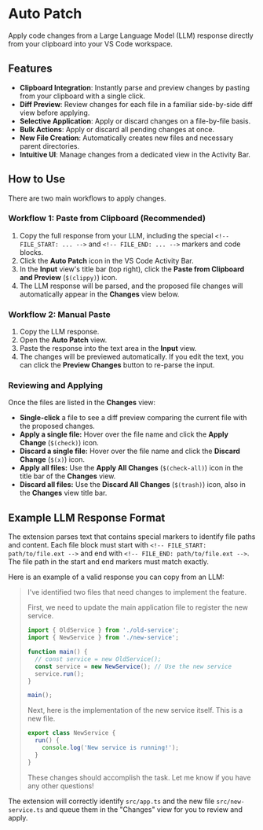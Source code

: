 # Auto Patch

Apply code changes from a Large Language Model (LLM) response directly from your clipboard into your VS Code workspace.

## Features

*   **Clipboard Integration**: Instantly parse and preview changes by pasting from your clipboard with a single click.
*   **Diff Preview**: Review changes for each file in a familiar side-by-side diff view before applying.
*   **Selective Application**: Apply or discard changes on a file-by-file basis.
*   **Bulk Actions**: Apply or discard all pending changes at once.
*   **New File Creation**: Automatically creates new files and necessary parent directories.
*   **Intuitive UI**: Manage changes from a dedicated view in the Activity Bar.

## How to Use

There are two main workflows to apply changes.

### Workflow 1: Paste from Clipboard (Recommended)

1.  Copy the full response from your LLM, including the special `<!-- FILE_START: ... -->` and `<!-- FILE_END: ... -->` markers and code blocks.
2.  Click the **Auto Patch** icon in the VS Code Activity Bar.
3.  In the **Input** view's title bar (top right), click the **Paste from Clipboard and Preview** (`$(clippy)`) icon.
4.  The LLM response will be parsed, and the proposed file changes will automatically appear in the **Changes** view below.

### Workflow 2: Manual Paste

1.  Copy the LLM response.
2.  Open the **Auto Patch** view.
3.  Paste the response into the text area in the **Input** view.
4.  The changes will be previewed automatically. If you edit the text, you can click the **Preview Changes** button to re-parse the input.

### Reviewing and Applying

Once the files are listed in the **Changes** view:
*   **Single-click** a file to see a diff preview comparing the current file with the proposed changes.
*   **Apply a single file:** Hover over the file name and click the **Apply Change** (`$(check)`) icon.
*   **Discard a single file:** Hover over the file name and click the **Discard Change** (`$(x)`) icon.
*   **Apply all files:** Use the **Apply All Changes** (`$(check-all)`) icon in the title bar of the **Changes** view.
*   **Discard all files:** Use the **Discard All Changes** (`$(trash)`) icon, also in the **Changes** view title bar.

## Example LLM Response Format

The extension parses text that contains special markers to identify file paths and content. Each file block must start with `<!-- FILE_START: path/to/file.ext -->` and end with `<!-- FILE_END: path/to/file.ext -->`. The file path in the start and end markers must match exactly.

Here is an example of a valid response you can copy from an LLM:

> I've identified two files that need changes to implement the feature.
>
> First, we need to update the main application file to register the new service.
>
> <!-- FILE_START: src/app.ts -->
> ```typescript
> import { OldService } from './old-service';
> import { NewService } from './new-service';
>
> function main() {
>   // const service = new OldService();
>   const service = new NewService(); // Use the new service
>   service.run();
> }
>
> main();
> ```
> <!-- FILE_END: src/app.ts -->
>
> Next, here is the implementation of the new service itself. This is a new file.
>
> <!-- FILE_START: src/new-service.ts -->
> ```typescript
> export class NewService {
>   run() {
>     console.log('New service is running!');
>   }
> }
> ```
> <!-- FILE_END: src/new-service.ts -->
>
> These changes should accomplish the task. Let me know if you have any other questions!

The extension will correctly identify `src/app.ts` and the new file `src/new-service.ts` and queue them in the "Changes" view for you to review and apply.